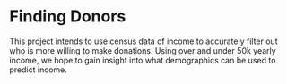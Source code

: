 # Finding Donors
This project intends to use census data of income to accurately filter out who is more willing to make donations. Using over and under 50k yearly income, we hope to gain insight into what demographics can be used to predict income.

